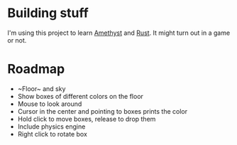 # Building stuff

I'm using this project to learn [Amethyst](https://amethyst.rs) and
[Rust](https://www.rust-lang.org/). It might turn out in a game or not.

# Roadmap

* ~Floor~ and sky
* Show boxes of different colors on the floor
* Mouse to look around
* Cursor in the center and pointing to boxes prints the color
* Hold click to move boxes, release to drop them
* Include physics engine
* Right click to rotate box
